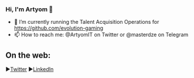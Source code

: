 ### Hi, I'm Artyom 👋
- 🔭 I’m currently running the Talent Acquisition Operations for https://github.com/evolution-gaming
- 📫 How to reach me: @ArtyomIT on Twitter or @masterdze on Telegram

## On the web:
:arrow_forward:[Twitter](https://twitter.com/ArtyomIT)
:arrow_forward:[LinkedIn](https://www.linkedin.com/in/akobahidze/)

<!--
**masterdze/masterdze** is a ✨ _special_ ✨ repository because its `README.md` (this file) appears on your GitHub profile.

Here are some ideas to get you started:

- 🔭 I’m currently running the Talent Acquisition Operations for @evolutiongaming Engineering
- 🌱 I’m currently learning ...
- 👯 I’m looking to collaborate on ...
- 🤔 I’m looking for help with ...
- 💬 Ask me about ...
- ⚡ Fun fact: ...
-->
